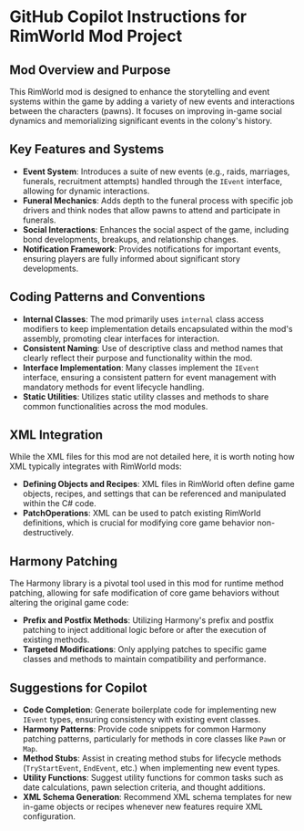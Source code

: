 # GitHub Copilot Instructions for RimWorld Mod Project

## Mod Overview and Purpose

This RimWorld mod is designed to enhance the storytelling and event systems within the game by adding a variety of new events and interactions between the characters (pawns). It focuses on improving in-game social dynamics and memorializing significant events in the colony's history.

## Key Features and Systems

- **Event System**: Introduces a suite of new events (e.g., raids, marriages, funerals, recruitment attempts) handled through the `IEvent` interface, allowing for dynamic interactions.
- **Funeral Mechanics**: Adds depth to the funeral process with specific job drivers and think nodes that allow pawns to attend and participate in funerals.
- **Social Interactions**: Enhances the social aspect of the game, including bond developments, breakups, and relationship changes.
- **Notification Framework**: Provides notifications for important events, ensuring players are fully informed about significant story developments.

## Coding Patterns and Conventions

- **Internal Classes**: The mod primarily uses `internal` class access modifiers to keep implementation details encapsulated within the mod's assembly, promoting clear interfaces for interaction.
- **Consistent Naming**: Use of descriptive class and method names that clearly reflect their purpose and functionality within the mod.
- **Interface Implementation**: Many classes implement the `IEvent` interface, ensuring a consistent pattern for event management with mandatory methods for event lifecycle handling.
- **Static Utilities**: Utilizes static utility classes and methods to share common functionalities across the mod modules.

## XML Integration

While the XML files for this mod are not detailed here, it is worth noting how XML typically integrates with RimWorld mods:
- **Defining Objects and Recipes**: XML files in RimWorld often define game objects, recipes, and settings that can be referenced and manipulated within the C# code.
- **PatchOperations**: XML can be used to patch existing RimWorld definitions, which is crucial for modifying core game behavior non-destructively.

## Harmony Patching

The Harmony library is a pivotal tool used in this mod for runtime method patching, allowing for safe modification of core game behaviors without altering the original game code:
- **Prefix and Postfix Methods**: Utilizing Harmony's prefix and postfix patching to inject additional logic before or after the execution of existing methods.
- **Targeted Modifications**: Only applying patches to specific game classes and methods to maintain compatibility and performance.
  
## Suggestions for Copilot

- **Code Completion**: Generate boilerplate code for implementing new `IEvent` types, ensuring consistency with existing event classes.
- **Harmony Patterns**: Provide code snippets for common Harmony patching patterns, particularly for methods in core classes like `Pawn` or `Map`.
- **Method Stubs**: Assist in creating method stubs for lifecycle methods (`TryStartEvent`, `EndEvent`, etc.) when implementing new event types.
- **Utility Functions**: Suggest utility functions for common tasks such as date calculations, pawn selection criteria, and thought additions.
- **XML Schema Generation**: Recommend XML schema templates for new in-game objects or recipes whenever new features require XML configuration.
